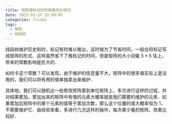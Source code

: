 ```yaml
---
title: 矩阵做标记时的常数优化技巧
date: 2023-03-27 22:59:05
categories: Tricks
tags:
  - 矩阵
  - 线段树
---
```


线段树维护历史和时，标记有时难以推出，这时候为了节省时间，一般会将标记写成矩阵的形式．这样虽然省下了推标记的时间，但是矩阵的大小动辄 $5 \times 5$ 往上，带来的常数影响是巨大的．

如何卡这个常数？可以发现，由于维护的信息量不大，矩阵中的很多值实际上是没用的，我们可以将有用的值单独拿出来维护．

具体地，我们可以随机出一些修改矩阵乘到单位矩阵上，多次进行这样的过程，并对结果累加，累加出来的矩阵中有值的元素大概率就是我们需要的维护的元素．如果累加后矩阵中的某个元素的值等于累加次数，那么这个位置的值大概率恒为 $1$，不需要维护它．由经验来看，多进行几次这样的操作，每次乘少量的矩阵，效果比较好．
